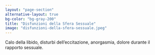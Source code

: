 ```yaml
---
layout: "page-section"
alternative-layout: true
bg-color: "bg-gray-200"
title: "Disfunzioni della Sfera Sessuale"
image: "disfunzioni-della-sfera-sessuale.jpeg"
---
```


Calo della libido, disturbi dell’eccitazione, anorgasmia, dolore durante il rapporto sessuale.
